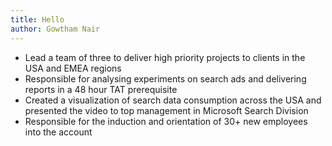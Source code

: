 ```yaml
---
title: Hello
author: Gowtham Nair
---
```


<ul>
  <li>Lead a team of three to deliver high priority projects to clients in the USA and EMEA regions </li>
  <li>Responsible for analysing experiments on search ads and delivering reports in a 48 hour TAT prerequisite</li>
  <li>Created a visualization of search data consumption across the USA and presented the video to top management in Microsoft Search Division</li>
  <li>Responsible for the induction and orientation of 30+ new employees into the account</li>
</ul>

